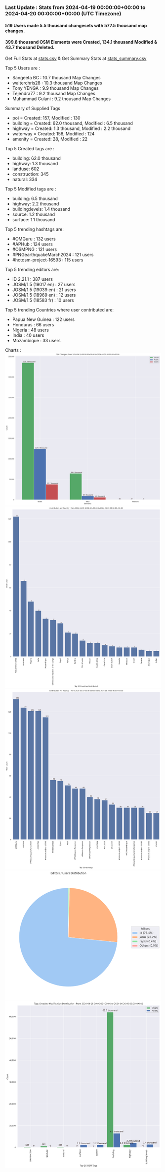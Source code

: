 ### Last Update : Stats from 2024-04-19 00:00:00+00:00 to 2024-04-20 00:00:00+00:00 (UTC Timezone)

#### 519 Users made 5.5 thousand changesets with 577.5 thousand map changes.
#### 399.8 thousand OSM Elements were Created, 134.1 thousand Modified & 43.7 thousand Deleted.
Get Full Stats at [stats.csv](/stats/hotosm/Daily/stats.csv)
 & Get Summary Stats at [stats_summary.csv](/stats/hotosm/Daily/stats_summary.csv)

Top 5 Users are : 
- Sangeeta BC : 10.7 thousand Map Changes
- walterchris28 : 10.3 thousand Map Changes
- Tony YENGA : 9.9 thousand Map Changes
- Tejendra77 : 9.2 thousand Map Changes
- Muhammad Gulani : 9.2 thousand Map Changes

Summary of Supplied Tags
- poi = Created: 157, Modified : 130
- building = Created: 62.0 thousand, Modified : 6.5 thousand
- highway = Created: 1.3 thousand, Modified : 2.2 thousand
- waterway = Created: 158, Modified : 124
- amenity = Created: 28, Modified : 22


Top 5 Created tags are :
- building: 62.0 thousand
- highway: 1.3 thousand
- landuse: 602
- construction: 345
- natural: 334


Top 5 Modified tags are :
- building: 6.5 thousand
- highway: 2.2 thousand
- building:levels: 1.4 thousand
- source: 1.2 thousand
- surface: 1.1 thousand


Top 5 trending hashtags are:
- #OMGuru : 132 users
- #APHub : 124 users
- #OSMPNG : 121 users
- #PNGearthquakeMarch2024 : 121 users
- #hotosm-project-16593 : 115 users


Top 5 trending editors are:
- iD 2.21.1 : 387 users
- JOSM/1.5 (19017 en) : 27 users
- JOSM/1.5 (19039 en) : 21 users
- JOSM/1.5 (18969 en) : 12 users
- JOSM/1.5 (18583 fr) : 10 users


Top 5 trending Countries where user contributed are:
- Papua New Guinea : 122 users
- Honduras : 66 users
- Nigeria : 48 users
- India : 40 users
- Mozambique : 33 users


 Charts : 
![Alt text](./stats_osm_changes.png) 
![Alt text](./stats_users_per_country.png) 
![Alt text](./stats_users_per_hashtag.png) 
![Alt text](./stats_editors_pie_chart.png) 
![Alt text](./stats_tags.png) 
